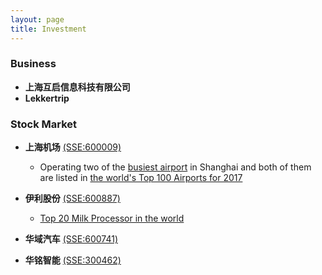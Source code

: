 ```yaml
---
layout: page
title: Investment
---
```


### Business 

- **上海互启信息科技有限公司**
- **Lekkertrip**

### Stock Market

- **上海机场** [(SSE:600009)](http://www.sse.com.cn/assortment/stock/list/info/company/index.shtml?COMPANY_CODE=600009)
  - Operating two of the [busiest airport](http://www.caac.gov.cn/XXGK/XXGK/TJSJ/201702/t20170224_42760.html) in Shanghai and both of them     are listed in [the world's Top 100 Airports for 2017](http://www.worldairportawards.com/awards/world_airport_rating.html)

- **伊利股份** [(SSE:600887)](http://www.sse.com.cn/assortment/stock/list/info/company/index.shtml?COMPANY_CODE=600887)
  - [Top 20 Milk Processor in the world](http://www.dairyglobal.net/Articles/General/2016/7/Who-are-the-top-20-milk-processors-2836106W/)
  
- **华域汽车** [(SSE:600741)](http://www.sse.com.cn/assortment/stock/list/info/company/index.shtml?COMPANY_CODE=600741)

- **华铭智能** [(SSE:300462)](http://disclosure.szse.cn/m/drgg_search.htm?secode=300462)
